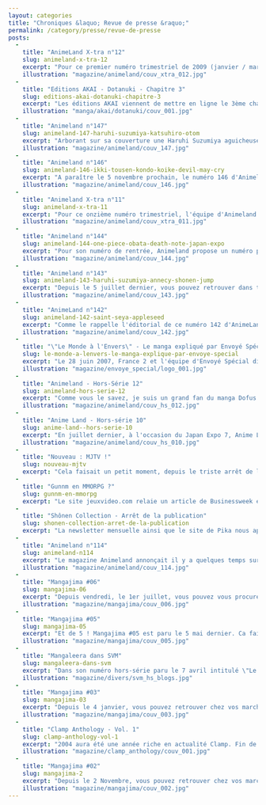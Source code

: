 ```yaml
---
layout: categories
title: "Chroniques &laquo; Revue de presse &raquo;"
permalink: /category/presse/revue-de-presse
posts:
  -
    title: "AnimeLand X-tra n°12"
    slug: animeland-x-tra-12
    excerpt: "Pour ce premier numéro trimestriel de 2009 (janvier / mars), l'équipe d'Animeland mise une fois de plus sur \"le cahier qui tue\" avec une imposant article de quatre pages sur Death Note en guise d'introduction.Au programme, vous retrouverez également :- une rencontre avec Miyavi- des chroniques sur Tokyo Babylon, Trinity Blood, Gundam W, D-Gray"
    illustration: "magazine/animeland/couv_xtra_012.jpg"
  -
    title: "Editions AKAI - Dotanuki - Chapitre 3"
    slug: editions-akai-dotanuki-chapitre-3
    excerpt: "Les éditions AKAI viennent de mettre en ligne le 3ème chapitre du manga Dotanuki de Lorenzo. La trame scénaristique commence à se développer avec la révélation de la quête des protagonistes principaux et l'apparition d'une faction obscure qui va tenter de les empêcher d'atteindre leur but. Plus de densité, et donc plus d'intérêt. Poursuivez sur"
    illustration: "manga/akai/dotanuki/couv_001.jpg"
  -
    title: "Animeland n°147"
    slug: animeland-147-haruhi-suzumiya-katsuhiro-otom
    excerpt: "Arborant sur sa couverture une Haruhi Suzumiya aguicheuse à point en Mère Noël, le numéro 147 d'Animeland est l'occasion pour l'équipe du magazine d'annoncer officiellement le lancement de la nouvelle version du site internet qui sera disponible à compter du 5 décembre.Au sommaire :- Dossier Katsuhiro Ôtomo : d'Akira à Freedom- Début des votes"
    illustration: "magazine/animeland/couv_147.jpg"
  -
    title: "Animeland n°146"
    slug: animeland-146-ikki-tousen-kondo-koike-devil-may-cry
    excerpt: "A paraître le 5 novembre prochain, le numéro 146 d'Animeland fait la part belle au fan service avec un dossier concernant l'anime Ikki Tousen - Dragon Destiny.Au sommaire, vous retrouverez entre autres :- un vibrant hommage à Yoshifumi Kondô, décédé bien trop tôt, animateur et illustrateur ayant notamment travaillé aux côtés d'Hayao Miyazaki et"
    illustration: "magazine/animeland/couv_146.jpg"
  -
    title: "Animeland X-tra n°11"
    slug: animeland-x-tra-11
    excerpt: "Pour ce onzième numéro trimestriel, l'équipe d'Animeland en version X-tra fait une fois encore la part belle à Wakfu avec un reportage dans les coulisses de la série animée.Au sommaire de ce numéro spécial fantasy, vous retrouverez également :- Hunter x Hunter- .hack//G.U. : le film- Clamp in Wonderland- une interview de Benjamin- un portrait"
    illustration: "magazine/animeland/couv_xtra_011.jpg"
  -
    title: "Animeland n°144"
    slug: animeland-144-one-piece-obata-death-note-japan-expo
    excerpt: "Pour son numéro de rentrée, Animeland propose un numéro principalement consacré aux têtes d'affiches croisées à Japan Expo. Les visiteurs du salon ne seront donc pas dépaysés par les sujets présentés. Une \"nouvelle formule\" est également mise en avant mais, comme cela est précisé dans l'éditorial d'Olivier FALLAIX, cela reste très subtil et seuls"
    illustration: "magazine/animeland/couv_144.jpg"
  -
    title: "Animeland n°143"
    slug: animeland-143-haruhi-suzumiya-annecy-shonen-jump
    excerpt: "Depuis le 5 juillet dernier, vous pouvez retrouver dans tous les kiosques de journaux le numéro 143 d'Animeland. Au sommaire :- Dossier Festival d'Animation d'Annecy- Dossier La Mélancolie d'Haruhi Suzumiya- Retrospective des 40 ans du magazine japonais de prépublication Shônen Jump  Comme toujours, vous ferez également le plein de news et d'actus"
    illustration: "magazine/animeland/couv_143.jpg"
  -
    title: "AnimeLand n°142"
    slug: animeland-142-saint-seya-appleseed
    excerpt: "Comme le rappelle l'éditorial de ce numéro 142 d'AnimeLand, le magazine spécialiste de l'animation n'est pas uniquement réservé aux productions japonaises, qu'elles soient animées ou pas. Le sommaire est à l'image de cette philosophie :- Dossier Saint Seya : The Lost Canvas Présentation du manga événement publié en France par Kurokawa Première"
    illustration: "magazine/animeland/couv_142.jpg"
  -
    title: "\"Le Monde à l'Envers\" - Le manga expliqué par Envoyé Spécial"
    slug: le-monde-a-lenvers-le-manga-explique-par-envoye-special
    excerpt: "Le 28 juin 2007, France 2 et l'équipe d'Envoyé Spécial diffusait en première partie de soirée un reportage de près d'une demi-heure.Intitulé \"Le Monde à l'Envers\", le fil conducteur est ici constitué des principales différences entre notre bande-dessinée et cette mouvance décalée plus toute nouvelle qu'est le manga. Les journalistes se sont"
    illustration: "magazine/envoye_special/logo_001.jpg"
  -
    title: "Animeland - Hors-Série 12"
    slug: animeland-hors-serie-12
    excerpt: "Comme vous le savez, je suis un grand fan du manga Dofus. Entre univers déjanté et scénario loufoque, c'est une vraie partie de plaisir. Pour le nouveau numéro hors-série d'Animeland, et pour mon grand plaisir, l'équipe du magazine et celle d'Ankama (les auteurs de l'univers Dofus) ont décidé de publier un numéro entièrement dédié aux jeux Ankama"
    illustration: "magazine/animeland/couv_hs_012.jpg"
  -
    title: "Anime Land - Hors-série 10"
    slug: anime-land--hors-serie-10
    excerpt: "En juillet dernier, à l'occasion du Japan Expo 7, Anime Land publiait son dixième numéro hors-série. Comme l'équipe l'avait déjà fait en 2003, ce numéro spécial regroupe un aperçu représentatif actualisé de la production manga / anime figurant en France. Véritable état des lieux du marché, en 260 pages, les rédacteurs ont regroupé les figures de"
    illustration: "magazine/animeland/couv_hs_010.jpg"
  -
    title: "Nouveau : MJTV !"
    slug: nouveau-mjtv
    excerpt: "Cela faisait un petit moment, depuis le triste arrêt de la publication de leur magazine, que l'équipe du site Mangajima n'était pas sortie de l'ombre avec un nouveau tour dans son chapeau. Mais voilà, l'activité du site reprend de plus belle et une grande innovation pointe le bout de son nez : la MJTV !Qu'est-ce donc ? Tout simplement un petit"
  -
    title: "Gunnm en MMORPG ?"
    slug: gunnm-en-mmorpg
    excerpt: "Le site jeuxvideo.com relaie un article de Businessweek évoquant un projet de film de science-fiction de James Cameron intitulé temporairement Project 880. L'intérêt de l'article porte sur le développement en parallèle d'un projet de jeu vidéo de type massivement multijoueurs en ligne, plus connu comme MMORPG.Si le titre de cet article parle de"
  -
    title: "Shônen Collection - Arrêt de la publication"
    slug: shonen-collection-arret-de-la-publication
    excerpt: "La newsletter mensuelle ainsi que le site de Pika nous apprenent que...Nous avons décidé d'un commun accord avec notre partenaire Kodansha de ne pas continuer sa publication. Les raisons de l'arrêt d'un magazine sont toujours les mêmes : des ventes trop faibles qui ne justifient plus le temps, ni l'énergie, sans parler de l'argent dépensé à sa"
  -
    title: "Animeland n°114"
    slug: animeland-n114
    excerpt: "Le magazine Animeland annonçait il y a quelques temps sur son site une nouvelle formule pour son numéro 114 du mois de Septembre. Et bien, c'est chose faite, et la nouvelle mouture est bien là. Rajeunie et rafraîchie, la maquette mise en place par Meko (à qui l'on devait déjà du Virus Manga) nous fait redécouvrir un magazine qui avait stagné de ce"
    illustration: "magazine/animeland/couv_114.jpg"
  -
    title: "Mangajima #06"
    slug: mangajima-06
    excerpt: "Depuis vendredi, le 1er juillet, vous pouvez vous procurer chez tous vos marchands de journaux le numéro 6 de Mangajima. Au programme cette fois-ci :- Le Nouvel Angyo Onshi- Nekomajin Z- Un dossier très fourni sur les Mecha- .hack//SIGN- Un article très pertinent sur les horaires de train des compagnies japonaises qui nous fait apprécier la SNCF"
    illustration: "magazine/mangajima/couv_006.jpg"
  -
    title: "Mangajima #05"
    slug: mangajima-05
    excerpt: "Et de 5 ! Mangajima #05 est paru le 5 mai dernier. Ca fait beaucoup de chiffres 5 tout ça, mais l'ont-ils seulement fait exprès ? Ils en seraient bien capables.Dans ce nouveau numéro, vous retrouverez, en plus des rubriques habituelles, des articles sur :- I'll- One Piece- Please teacher- Saiyuki- Someday's DreamersA noter l'arrivée confirmée"
    illustration: "magazine/mangajima/couv_005.jpg"
  -
    title: "Mangaleera dans SVM"
    slug: mangaleera-dans-svm
    excerpt: "Dans son numéro hors-série paru le 7 avril intitulé \"Le guide du weblog\", SVM référence environ 200 blogs dits \"indispensables\". Et Mangaleera en fait partie. Merci à la rédaction d'avoir sélectionné ce qui, à l'origine, n'était qu'un espace dédié à ma passion pour l'écriture.En dehors de cet aparté personnel, de nombreux tutoriaux et conseils"
    illustration: "magazine/divers/svm_hs_blogs.jpg"
  -
    title: "Mangajima #03"
    slug: mangajima-03
    excerpt: "Depuis le 4 janvier, vous pouvez retrouver chez vos marchands de journaux le troisième numéro de Mangajima. Au sommaire :- Angel Heart- Planètes- GTO- Fruits Basket- Le Château Ambulant- Les fêtes de fin d'année dans l'archipel  A noter le dossier récurrent du magazine : Chrono Manga qui retrace les débuts chaotiques de l'édition manga en France."
    illustration: "magazine/mangajima/couv_003.jpg"
  -
    title: "Clamp Anthology - Vol. 1"
    slug: clamp-anthology-vol-1
    excerpt: "2004 aura été une année riche en actualité Clamp. Fin de Chobits, fin de la réédition de RG Veda, arrivée de Tsubasa RESERVoir CHRoNiCLE et de XXX Holic et maintenant voilà que débarque le magazine Clamp Anthology entièrement dédié au studio.Arrêtons tout de suite le suspens, ce magazine est un produit de luxe pour fan de Clamp fortuné. Ceci dit,"
    illustration: "magazine/clamp_anthology/couv_001.jpg"
  -
    title: "Mangajima #02"
    slug: mangajima-2
    excerpt: "Depuis le 2 Novembre, vous pouvez retrouver chez vos marchands de journaux le numéro 2 du magazine Mangajima. Derrière une superbe couverture aux couleurs de Ghost in the Shell Stand Alone Complex, vous pourrez découvrir de nombreux articles de qualité sur notamment :- Hikaru no Go- Rookies- Last Exile- Sol Bianca - The Legacy- Les 12 Royaumes-"
    illustration: "magazine/mangajima/couv_002.jpg"
---
```


